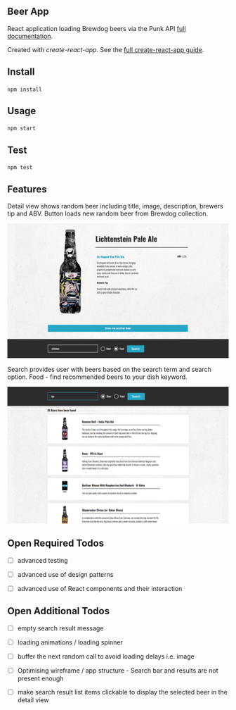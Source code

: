 Beer App
---
React application loading Brewdog beers via the Punk API [full documentation](https://punkapi.com/documentation/v2).



Created with *create-react-app*. See the [full create-react-app guide](https://github.com/facebookincubator/create-react-app/blob/master/packages/react-scripts/template/README.md).



Install
---

`npm install`



Usage
---

`npm start`



Test
---

`npm test`



Features
---

Detail view shows random beer including title, image, description, brewers tip and ABV. Button loads new random beer from Brewdog collection.

<img src="app-screen.png"/>


Search provides user with beers based on the search term and search option. Food - find recommended beers to your dish keyword.

<img src="app-screen-2.png"/>


Open Required Todos
---

- [ ] advanced testing
- [ ] advanced use of design patterns 
- [ ] advanced use of React components and their interaction


Open Additional Todos
---

- [ ] empty search result message
- [ ] loading animations / loading spinner
- [ ] buffer the next random call to avoid loading delays i.e. image
- [ ] Optimising wireframe / app structure - Search bar and results are not present enough
- [ ] make search result list items clickable to display the selected beer in the detail view


